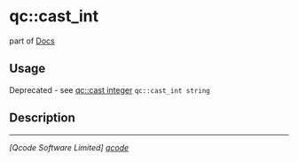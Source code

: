 qc::cast_int
============

part of [Docs](../index.md)

Usage
-----
Deprecated - see [qc::cast integer][1]
`qc::cast_int string`

Description
-----------


----------------------------------
*[Qcode Software Limited] [qcode]*

[qcode]: http://www.qcode.co.uk "Qcode Software"
[1]: cast-integer.md